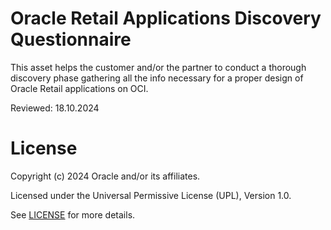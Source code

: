 # Oracle Retail Applications Discovery Questionnaire

This asset helps the customer and/or the partner to conduct a thorough discovery phase gathering all the info necessary for a proper design of Oracle Retail applications on OCI.

Reviewed: 18.10.2024

# License

Copyright (c) 2024 Oracle and/or its affiliates.

Licensed under the Universal Permissive License (UPL), Version 1.0.

See [LICENSE](LICENSE) for more details.
